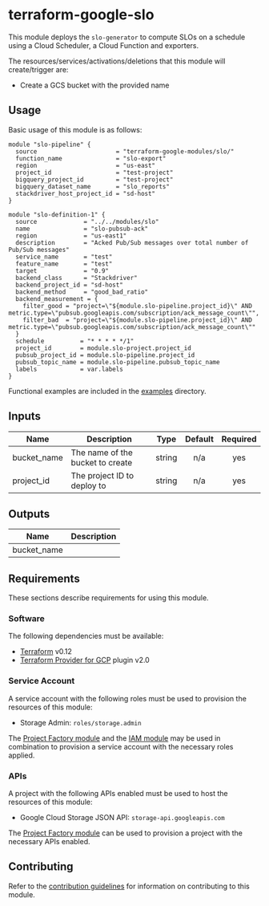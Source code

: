 # terraform-google-slo

This module deploys the `slo-generator` to compute SLOs on a schedule using
a Cloud Scheduler, a Cloud Function and exporters.

The resources/services/activations/deletions that this module will create/trigger are:

- Create a GCS bucket with the provided name

## Usage

Basic usage of this module is as follows:

```hcl
module "slo-pipeline" {
  source                      = "terraform-google-modules/slo/"
  function_name               = "slo-export"
  region                      = "us-east"
  project_id                  = "test-project"
  bigquery_project_id         = "test-project"
  bigquery_dataset_name       = "slo_reports"
  stackdriver_host_project_id = "sd-host"
}

module "slo-definition-1" {
  source             = "../../modules/slo"
  name               = "slo-pubsub-ack"
  region             = "us-east1"
  description        = "Acked Pub/Sub messages over total number of Pub/Sub messages"
  service_name       = "test"
  feature_name       = "test"
  target             = "0.9"
  backend_class      = "Stackdriver"
  backend_project_id = "sd-host"
  backend_method     = "good_bad_ratio"
  backend_measurement = {
    filter_good = "project=\"${module.slo-pipeline.project_id}\" AND metric.type=\"pubsub.googleapis.com/subscription/ack_message_count\"",
    filter_bad  = "project=\"${module.slo-pipeline.project_id}\" AND metric.type=\"pubsub.googleapis.com/subscription/ack_message_count\""
  }
  schedule          = "* * * * */1"
  project_id        = module.slo-project.project_id
  pubsub_project_id = module.slo-pipeline.project_id
  pubsub_topic_name = module.slo-pipeline.pubsub_topic_name
  labels            = var.labels
}
```

Functional examples are included in the
[examples](./examples/) directory.

<!-- BEGINNING OF PRE-COMMIT-TERRAFORM DOCS HOOK -->
## Inputs

| Name | Description | Type | Default | Required |
|------|-------------|:----:|:-----:|:-----:|
| bucket\_name | The name of the bucket to create | string | n/a | yes |
| project\_id | The project ID to deploy to | string | n/a | yes |

## Outputs

| Name | Description |
|------|-------------|
| bucket\_name |  |

<!-- END OF PRE-COMMIT-TERRAFORM DOCS HOOK -->

## Requirements

These sections describe requirements for using this module.

### Software

The following dependencies must be available:

- [Terraform][terraform] v0.12
- [Terraform Provider for GCP][terraform-provider-gcp] plugin v2.0

### Service Account

A service account with the following roles must be used to provision
the resources of this module:

- Storage Admin: `roles/storage.admin`

The [Project Factory module][project-factory-module] and the
[IAM module][iam-module] may be used in combination to provision a
service account with the necessary roles applied.

### APIs

A project with the following APIs enabled must be used to host the
resources of this module:

- Google Cloud Storage JSON API: `storage-api.googleapis.com`

The [Project Factory module][project-factory-module] can be used to
provision a project with the necessary APIs enabled.

## Contributing

Refer to the [contribution guidelines](./CONTRIBUTING.md) for
information on contributing to this module.

[iam-module]: https://registry.terraform.io/modules/terraform-google-modules/iam/google
[project-factory-module]: https://registry.terraform.io/modules/terraform-google-modules/project-factory/google
[terraform-provider-gcp]: https://www.terraform.io/docs/providers/google/index.html
[terraform]: https://www.terraform.io/downloads.html
